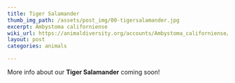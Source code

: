 ```yaml
---
title: Tiger Salamander
thumb_img_path: /assets/post_img/00-tigersalamander.jpg
excerpt: Ambystoma californiense
wiki_url: https://animaldiversity.org/accounts/Ambystoma_californiense/
layout: post
categories: animals

---
```


More info about our **Tiger Salamander** coming soon!
